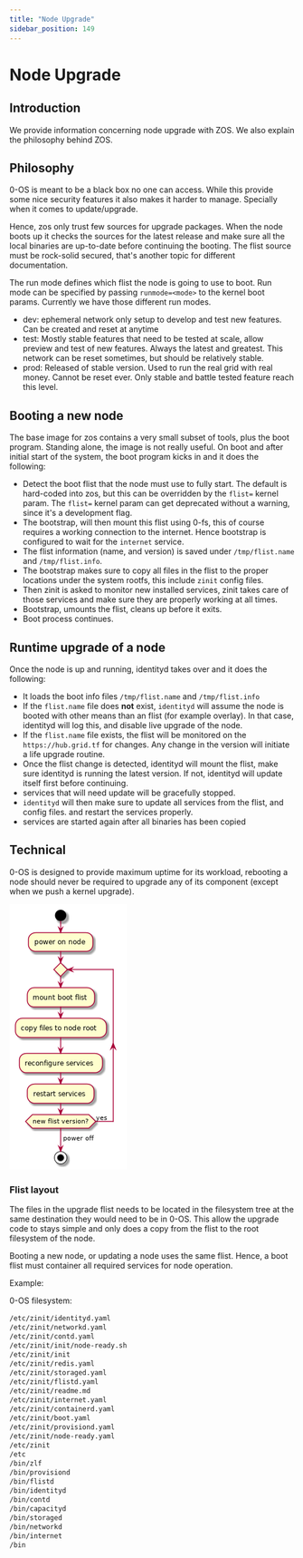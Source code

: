 ```yaml
---
title: "Node Upgrade"
sidebar_position: 149
---
```


<h1> Node Upgrade</h1>

## Introduction

We provide information concerning node upgrade with ZOS. We also explain the philosophy behind ZOS.

## Philosophy

0-OS is meant to be a black box no one can access. While this provide some nice security features it also makes it harder to manage. Specially when it comes to update/upgrade.

Hence, zos only trust few sources for upgrade packages. When the node boots up it checks the sources for the latest release and make sure all the local binaries are up-to-date before continuing the booting. The flist source must be rock-solid secured, that's another topic for different documentation.

The run mode defines which flist the node is going to use to boot. Run mode can be specified by passing `runmode=<mode>` to the kernel boot params. Currently we have those different run modes.

- dev: ephemeral network only setup to develop and test new features. Can be created and reset at anytime
- test: Mostly stable features that need to be tested at scale, allow preview and test of new features. Always the latest and greatest. This network can be reset sometimes, but should be relatively stable.
- prod: Released of stable version. Used to run the real grid with real money. Cannot be reset ever. Only stable and battle tested feature reach this level.

## Booting a new node

The base image for zos contains a very small subset of tools, plus the boot program. Standing alone, the image is not really useful. On boot and
after initial start of the system, the boot program kicks in and it does the following:

- Detect the boot flist that the node must use to fully start. The default is hard-coded into zos, but this can be overridden by the `flist=` kernel param. The `flist=` kernel param can get deprecated without a warning, since it's a development flag.
- The bootstrap, will then mount this flist using 0-fs, this of course requires a working connection to the internet. Hence bootstrap is configured to wait for the `internet` service.
- The flist information (name, and version) is saved under `/tmp/flist.name` and `/tmp/flist.info`.
- The bootstrap makes sure to copy all files in the flist to the proper locations under the system rootfs, this include `zinit` config files.
- Then zinit is asked to monitor new installed services, zinit takes care of those services and make sure they are properly working at all times.
- Bootstrap, umounts the flist, cleans up before it exits.
- Boot process continues.

## Runtime upgrade of a node

Once the node is up and running, identityd takes over and it does the following:

- It loads the boot info files `/tmp/flist.name` and `/tmp/flist.info`
- If the `flist.name` file does **not** exist, `identityd` will assume the node is booted with other means than an flist (for example overlay). In that case, identityd will log this, and disable live upgrade of the node.
- If the `flist.name` file exists, the flist will be monitored on the `https://hub.grid.tf` for changes. Any change in the version will initiate a life upgrade routine.
- Once the flist change is detected, identityd will mount the flist, make sure identityd is running the latest version. If not, identityd will update itself first before continuing.
- services that will need update will be gracefully stopped.
- `identityd` will then make sure to update all services from the flist, and config files. and restart the services properly.
- services are started again after all binaries has been copied

## Technical

0-OS is designed to provide maximum uptime for its workload, rebooting a node should never be required to upgrade any of its component (except when we push a kernel upgrade).

![](./img/0-OS-upgrade.png)

### Flist layout

The files in the upgrade flist needs to be located in the filesystem tree at the same destination they would need to be in 0-OS. This allow the upgrade code to stays simple and only does a copy from the flist to the root filesystem of the node.

Booting a new node, or updating a node uses the same flist. Hence, a boot flist must container all required services for node operation.

Example:

0-OS filesystem:

```
/etc/zinit/identityd.yaml
/etc/zinit/networkd.yaml
/etc/zinit/contd.yaml
/etc/zinit/init/node-ready.sh
/etc/zinit/init
/etc/zinit/redis.yaml
/etc/zinit/storaged.yaml
/etc/zinit/flistd.yaml
/etc/zinit/readme.md
/etc/zinit/internet.yaml
/etc/zinit/containerd.yaml
/etc/zinit/boot.yaml
/etc/zinit/provisiond.yaml
/etc/zinit/node-ready.yaml
/etc/zinit
/etc
/bin/zlf
/bin/provisiond
/bin/flistd
/bin/identityd
/bin/contd
/bin/capacityd
/bin/storaged
/bin/networkd
/bin/internet
/bin
```
